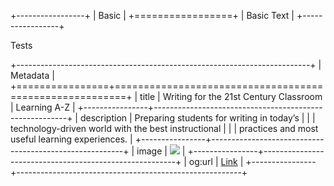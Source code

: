 +-----------------+
| Basic           |
+=================+
| Basic Text      |
+-----------------+

Tests

+-------------------------------------------------------------------------+
| Metadata                                                                |
+================+========================================================+
| title          | Writing for the 21st Century Classroom \| Learning A-Z |
+----------------+--------------------------------------------------------+
| description    | Preparing students for writing in today’s              |
|                | technology-driven world with the best instructional    |
|                | practices and most useful learning experiences.        |
+----------------+--------------------------------------------------------+
| image          | ![][image]                                             |
+----------------+--------------------------------------------------------+
| og:url         | [Link](https://www.adobe.com)                          |
+----------------+--------------------------------------------------------+

[image]: https://localhost/metadata-extended.jpg
